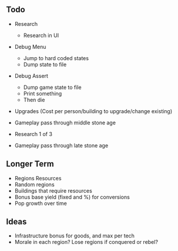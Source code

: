 ## Todo

- Research
    - Research in UI


- Debug Menu
    - Jump to hard coded states
    - Dump state to file
- Debug Assert
    - Dump game state to file
    - Print something
    - Then die
- Upgrades (Cost per person/building to upgrade/change existing)

- Gameplay pass through middle stone age


- Research 1 of 3
- Gameplay pass through late stone age

## Longer Term

- Regions Resources
- Random regions
- Buildings that require resources
- Bonus base yield (fixed and %) for conversions
- Pop growth over time

## Ideas

- Infrastructure bonus for goods, and max per tech
- Morale in each region? Lose regions if conquered or rebel?

